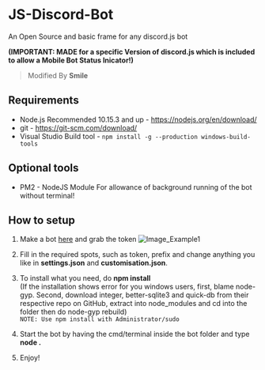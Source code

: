 # JS-Discord-Bot
An Open Source and basic frame for any discord.js bot

**(IMPORTANT: MADE for a specific Version of discord.js which is included to allow a Mobile Bot Status Inicator!)**

> Modified By **Smile**


## Requirements
- Node.js Recommended 10.15.3 and up - https://nodejs.org/en/download/
- git - https://git-scm.com/download/
- Visual Studio Build tool - `npm install -g --production windows-build-tools`

## Optional tools
- PM2 - NodeJS Module
For allowance of background running of the bot without terminal!

## How to setup
1. Make a bot [here](https://discordapp.com/developers/applications/me) and grab the token
![Image_Example1](https://i.imgur.com/61akydu.png)

2. Fill in the required spots, such as token, prefix and change anything you like in **settings.json** and **customisation.json**.

3. To install what you need, do **npm install**<br>
(If the installation shows error for you windows users, first, blame node-gyp. Second, download integer, better-sqlite3 and quick-db from their respective repo on GitHub, extract into node_modules and cd into the folder then do node-gyp rebuild)<br>
`NOTE: Use npm install with Administrator/sudo`

4. Start the bot by having the cmd/terminal inside the bot folder and type **node .**

5. Enjoy!
